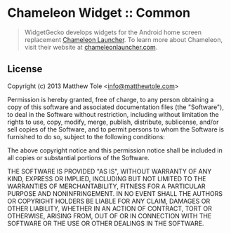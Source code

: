 # Chameleon Widget :: Common

> WidgetGecko develops widgets for the Android home screen replacement [Chameleon Launcher][1]. To learn more about Chameleon, visit their website at [chameleonlauncher.com][1].

## License

Copyright (c) 2013 Matthew Tole &lt;info@matthewtole.com&gt;

Permission is hereby granted, free of charge, to any person obtaining a copy of this software and associated documentation files (the "Software"), to deal in the Software without restriction, including without limitation the rights to use, copy, modify, merge, publish, distribute, sublicense, and/or sell copies of the Software, and to permit persons to whom the Software is furnished to do so, subject to the following conditions:

The above copyright notice and this permission notice shall be included in all copies or substantial portions of the Software.

THE SOFTWARE IS PROVIDED "AS IS", WITHOUT WARRANTY OF ANY KIND, EXPRESS OR IMPLIED, INCLUDING BUT NOT LIMITED TO THE WARRANTIES OF MERCHANTABILITY, FITNESS FOR A PARTICULAR PURPOSE AND NONINFRINGEMENT. IN NO EVENT SHALL THE AUTHORS OR COPYRIGHT HOLDERS BE LIABLE FOR ANY CLAIM, DAMAGES OR OTHER LIABILITY, WHETHER IN AN ACTION OF CONTRACT, TORT OR OTHERWISE, ARISING FROM, OUT OF OR IN CONNECTION WITH THE SOFTWARE OR THE USE OR OTHER DEALINGS IN THE SOFTWARE.

[1]: http://www.chameleonlauncher.com/
